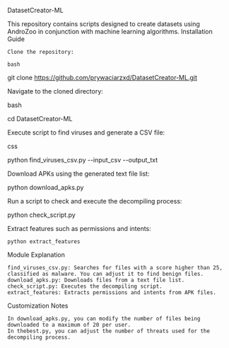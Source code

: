DatasetCreator-ML

This repository contains scripts designed to create datasets using AndroZoo in conjunction with machine learning algorithms.
Installation Guide

    Clone the repository:

    bash

git clone https://github.com/prywaciarzxd/DatasetCreator-ML.git

Navigate to the cloned directory:

bash

cd DatasetCreator-ML

Execute script to find viruses and generate a CSV file:

css

python find_viruses_csv.py --input_csv --output_txt

Download APKs using the generated text file list:

python download_apks.py

Run a script to check and execute the decompiling process:

python check_script.py

Extract features such as permissions and intents:

    python extract_features

Module Explanation

    find_viruses_csv.py: Searches for files with a score higher than 25, classified as malware. You can adjust it to find benign files.
    download_apks.py: Downloads files from a text file list.
    check_script.py: Executes the decompiling script.
    extract_features: Extracts permissions and intents from APK files.

Customization Notes

    In download_apks.py, you can modify the number of files being downloaded to a maximum of 20 per user.
    In thebest.py, you can adjust the number of threats used for the decompiling process.
